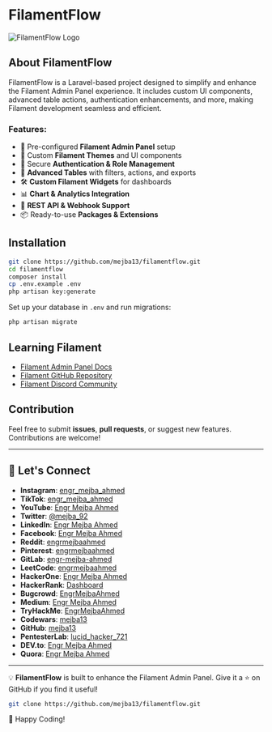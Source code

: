 # FilamentFlow

![FilamentFlow Logo](https://raw.githubusercontent.com/laravel/art/master/logo-lockup/%252SVG%2%2xCMYK/1%2Full%20Color/laravel-logolockup-cmyk-red.svg)

## About FilamentFlow

FilamentFlow is a Laravel-based project designed to simplify and enhance the Filament Admin Panel experience. It includes custom UI components, advanced table actions, authentication enhancements, and more, making Filament development seamless and efficient.

### Features:
- 📌 Pre-configured **Filament Admin Panel** setup
- 🎨 Custom **Filament Themes** and UI components
- 🔐 Secure **Authentication & Role Management**
- 🚀 **Advanced Tables** with filters, actions, and exports
- 🛠 **Custom Filament Widgets** for dashboards
- 📊 **Chart & Analytics Integration**
- 📡 **REST API & Webhook Support**
- 📦 Ready-to-use **Packages & Extensions**

## Installation

```bash
git clone https://github.com/mejba13/filamentflow.git
cd filamentflow
composer install
cp .env.example .env
php artisan key:generate
```

Set up your database in `.env` and run migrations:

```bash
php artisan migrate
```

## Learning Filament

- [Filament Admin Panel Docs](https://filamentphp.com/docs)
- [Filament GitHub Repository](https://github.com/filamentphp/filament)
- [Filament Discord Community](https://discord.com/invite/filament)

## Contribution

Feel free to submit **issues**, **pull requests**, or suggest new features. Contributions are welcome!

---

## 🔗 Let's Connect  

- **Instagram**: [engr_mejba_ahmed](https://www.instagram.com/engr_mejba_ahmed/)  
- **TikTok**: [engr_mejba_ahmed](https://www.tiktok.com/@engr_mejba_ahmed)  
- **YouTube**: [Engr Mejba Ahmed](https://www.youtube.com/channel/UCfLIuNxRfXT7HmvvB9Ld0SA)  
- **Twitter**: [@mejba_92](https://x.com/mejba_92)  
- **LinkedIn**: [Engr Mejba Ahmed](https://www.linkedin.com/in/engr-mejba-ahmed-795ab3165/)  
- **Facebook**: [Engr Mejba Ahmed](https://www.facebook.com/engrmejbaahmed/)  
- **Reddit**: [engrmejbaahmed](https://www.reddit.com/user/engrmejbaahmed/)  
- **Pinterest**: [engrmejbaahmed](https://www.pinterest.com/engrmejbaahmed/)  
- **GitLab**: [engr-mejba-ahmed](https://gitlab.com/engr-mejba-ahmed)  
- **LeetCode**: [engrmejbaahmed](https://leetcode.com/u/engrmejbaahmed/)  
- **HackerOne**: [Engr Mejba Ahmed](https://hackerone.com/engrmejbaahmed?type=user)  
- **HackerRank**: [Dashboard](https://www.hackerrank.com/dashboard)  
- **Bugcrowd**: [EngrMejbaAhmed](https://bugcrowd.com/EngrMejbaAhmed)  
- **Medium**: [Engr Mejba Ahmed](https://medium.com/@engr-mejba-ahmed)  
- **TryHackMe**: [EngrMejbaAhmed](https://tryhackme.com/r/p/EngrMejbaAhmed)  
- **Codewars**: [mejba13](https://www.codewars.com/users/mejba13)  
- **GitHub**: [mejba13](https://github.com/mejba13)  
- **PentesterLab**: [lucid_hacker_721](https://pentesterlab.com/profile/lucid_hacker_721)  
- **DEV.to**: [Engr Mejba Ahmed](https://dev.to/engrmejbaahmed)  
- **Quora**: [Engr Mejba Ahmed](https://www.quora.com/profile/Engr-Mejba-Ahmed)  

---

💡 **FilamentFlow** is built to enhance the Filament Admin Panel. Give it a ⭐ on GitHub if you find it useful!

```bash
git clone https://github.com/mejba13/filamentflow.git
```

🚀 Happy Coding!
